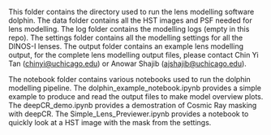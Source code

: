 This folder contains the directory used to run the lens modelling software dolphin. The data folder contains all the HST images and PSF needed for lens modelling. The log folder contains the modelling logs (empty in this repo). The settings folder contains all the  modelling settings for all the DINOS-I lenses. The output folder contains an example lens modelling output, for the complete lens modelling output files, please contact Chin Yi Tan (chinyi@uchicago.edu) or Anowar Shajib (ajshajib@uchicago.edu).

The notebook folder contains various notebooks used to run the dolphin modelling pipeline. The dolphin_example_notebook.ipynb provides a simple example to produce and read the output files to make model overview plots. The deepCR_demo.ipynb provides a demostration of Cosmic Ray masking with deepCR. The Simple_Lens_Previewer.ipynb provides a notebook to quickly look at a HST image with the mask from the settings.